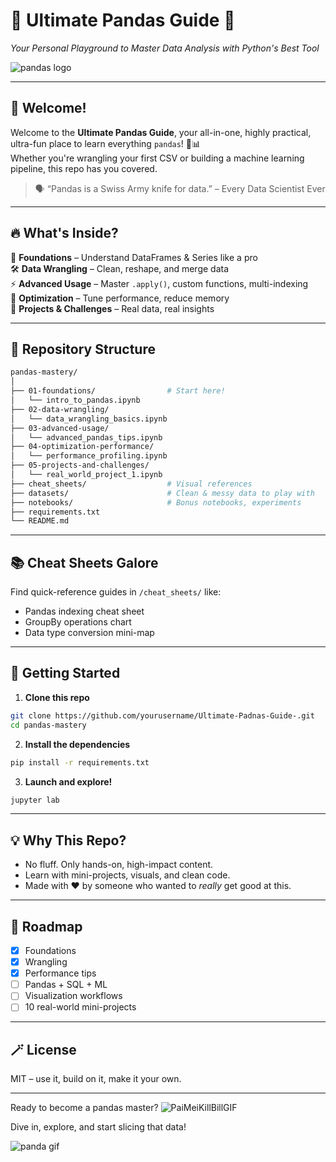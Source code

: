 
# 🐼 Ultimate Pandas Guide 🧠  
*Your Personal Playground to Master Data Analysis with Python's Best Tool*

![pandas logo](https://pandas.pydata.org/static/img/pandas_white.svg)

---

## 🚀 Welcome!

Welcome to the **Ultimate Pandas Guide**, your all-in-one, highly practical, ultra-fun place to learn everything `pandas`! 🧪📊  
Whether you're wrangling your first CSV or building a machine learning pipeline, this repo has you covered.

> 🗣️ “Pandas is a Swiss Army knife for data.” – Every Data Scientist Ever

---

## 🔥 What's Inside?

🧱 **Foundations** – Understand DataFrames & Series like a pro  
🛠 **Data Wrangling** – Clean, reshape, and merge data  
⚡ **Advanced Usage** – Master `.apply()`, custom functions, multi-indexing  
🧠 **Optimization** – Tune performance, reduce memory  
🎯 **Projects & Challenges** – Real data, real insights

---

## 📁 Repository Structure

```bash
pandas-mastery/
│
├── 01-foundations/                # Start here!
│   └── intro_to_pandas.ipynb
├── 02-data-wrangling/
│   └── data_wrangling_basics.ipynb
├── 03-advanced-usage/
│   └── advanced_pandas_tips.ipynb
├── 04-optimization-performance/
│   └── performance_profiling.ipynb
├── 05-projects-and-challenges/
│   └── real_world_project_1.ipynb
├── cheat_sheets/                  # Visual references
├── datasets/                      # Clean & messy data to play with
├── notebooks/                     # Bonus notebooks, experiments
├── requirements.txt
└── README.md
```

---

## 📚 Cheat Sheets Galore

Find quick-reference guides in `/cheat_sheets/` like:
- Pandas indexing cheat sheet
- GroupBy operations chart
- Data type conversion mini-map

---

## 🧪 Getting Started

1. **Clone this repo**  
```bash
git clone https://github.com/yourusername/Ultimate-Padnas-Guide-.git
cd pandas-mastery
```

2. **Install the dependencies**  
```bash
pip install -r requirements.txt
```

3. **Launch and explore!**  
```bash
jupyter lab
```

---

## 💡 Why This Repo?

- No fluff. Only hands-on, high-impact content.
- Learn with mini-projects, visuals, and clean code.
- Made with ❤️ by someone who wanted to *really* get good at this.

---

## 🔭 Roadmap

- [x] Foundations
- [x] Wrangling
- [x] Performance tips
- [ ] Pandas + SQL + ML
- [ ] Visualization workflows
- [ ] 10 real-world mini-projects

---

## 🪄 License

MIT – use it, build on it, make it your own.

---

Ready to become a pandas master?  ![PaiMeiKillBillGIF](https://github.com/user-attachments/assets/6d4bf417-fcaf-4676-a11c-09c1a6c8d7f1)

Dive in, explore, and start slicing that data!

![panda gif](https://media.giphy.com/media/3oriO0OEd9QIDdllqo/giphy.gif)
